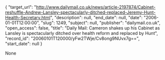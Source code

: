 {
  "target_url": "http://www.dailymail.co.uk/news/article-2197874/Cabinet-reshuffle-Andrew-Lansley-spectacularly-ditched-replaced-Jeremy-Hunt-Health-Secretary.html", 
  "description": null, 
  "end_date": null, 
  "date": "2006-01-01T12:00:00", 
  "slug": 1249, 
  "subject": null, 
  "publisher": "dailymail.co.uk", 
  "open_access": false, 
  "title": "Daily Mail: Cameron shakes up his Cabinet as Lansley is spectacularly ditched over health reform and replaced by Hunt", 
  "record_id": "20060101T120000/yFw2TWje/Cv8ong9NUvx7g==", 
  "start_date": null
}

None